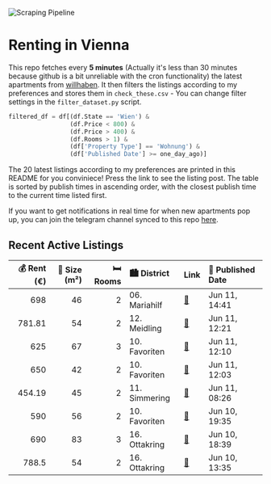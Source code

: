 ![Scraping Pipeline](https://github.com/AthomsG/renting-in-vienna/actions/workflows/run_pipeline.yml/badge.svg)


# Renting in Vienna

This repo fetches every **5 minutes** (Actually it's less than 30 minutes because github is a bit unreliable with the cron functionality) the latest apartments from [willhaben](https://www.willhaben.at/).
It then filters the listings according to my preferences and stores them in `check_these.csv` - You can change filter settings in the `filter_dataset.py` script.

```python
filtered_df = df[(df.State == 'Wien') & 
                 (df.Price < 800) &
                 (df.Price > 400) &
                 (df.Rooms > 1) &
                 (df['Property Type'] == 'Wohnung') &
                 (df['Published Date'] >= one_day_ago)]
```

The 20 latest listings according to my preferences are printed in this README for you conviniece! Press the link to see the listing post.
The table is sorted by publish times in ascending order, with the closest publish time to the current time listed first.

If you want to get notifications in real time for when new apartments pop up, you can join the telegram channel synced to this repo [here](https://t.me/+1HPAYOf5BSsyNTlk).

## Recent Active Listings

|   💰 Rent (€) |   📏 Size (m²) |   🛏️ Rooms | 🏙️ District   | Link                                                                                                                                                                                                                                                  | 📅 Published Date   |
|-------------:|--------------:|-----------:|:--------------|:------------------------------------------------------------------------------------------------------------------------------------------------------------------------------------------------------------------------------------------------------|:-------------------|
|       698    |            46 |          2 | 06. Mariahilf | [🔗](https://www.willhaben.at/iad/immobilien/d/mietwohnungen/wien/wien-1060-mariahilf/g%C3%BCnstige-altbauwohnung-in-ruhiger-lage-direkt-an-der-mariahilfer-stra%C3%9Fe-vollm%C3%B6bliert-und-einzugsfertig-keine-provision-1535227526/)               | Jun 11, 14:41      |
|       781.81 |            54 |          2 | 12. Meidling  | [🔗](https://www.willhaben.at/iad/immobilien/d/mietwohnungen/wien/wien-1120-meidling/2-zimmer-altbau-mit-guter-anbindung-1974132361/)                                                                                                                  | Jun 11, 12:21      |
|       625    |            67 |          3 | 10. Favoriten | [🔗](https://www.willhaben.at/iad/immobilien/d/mietwohnungen/wien/wien-1100-favoriten/wohnung-zu-vermieten--nachmieter-gesucht-1839362101/)                                                                                                            | Jun 11, 12:10      |
|       650    |            42 |          2 | 10. Favoriten | [🔗](https://www.willhaben.at/iad/immobilien/d/mietwohnungen/wien/wien-1100-favoriten/entz%C3%BCckende-wohnung-nahe-u1-und-doch-ruhig-1322108036/)                                                                                                     | Jun 11, 12:03      |
|       454.19 |            45 |          2 | 11. Simmering | [🔗](https://www.willhaben.at/iad/immobilien/d/mietwohnungen/wien/wien-1110-simmering/direktvergabe-nachmieter-gesucht-f%C3%BCr-sehr-sch%C3%B6ne&m%C3%B6blierte-2-zimmerwohnung-in-s80--und-u3-n%C3%A4he.-wiener-wohn-ticket-notwendig%21-1563699094/) | Jun 11, 08:26      |
|       590    |            56 |          2 | 10. Favoriten | [🔗](https://www.willhaben.at/iad/immobilien/d/mietwohnungen/wien/wien-1100-favoriten/ruhig-gr%C3%BCn-&-perfekt-gelegen:-gemeindewohnung-in-1100-wien-zu-vergeben-981065082/)                                                                          | Jun 10, 19:35      |
|       690    |            83 |          3 | 16. Ottakring | [🔗](https://www.willhaben.at/iad/immobilien/d/mietwohnungen/wien/wien-1160-ottakring/4-zimmer-gemeindewohnung-%28mind.-vor-31.10.2019-vormerk-notwendig%29-1514934250/)                                                                               | Jun 10, 18:39      |
|       788.5  |            54 |          2 | 16. Ottakring | [🔗](https://www.willhaben.at/iad/immobilien/d/mietwohnungen/wien/wien-1160-ottakring/gem%C3%BCtliche-2-zimmer-wohnung-inkl.-gemeinschaftsinnenhof%21-1303259059/)                                                                                     | Jun 10, 13:35      |
